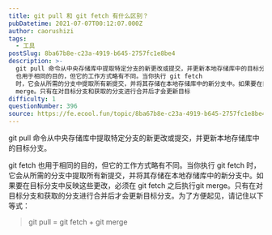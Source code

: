 ```yaml
---
title: git pull 和 git fetch 有什么区别？
pubDatetime: 2021-07-07T00:12:07.000Z
author: caorushizi
tags:
  - 工具
postSlug: 8ba67b8e-c23a-4919-b645-2757fc1e8be4
description: >-
  git pull 命令从中央存储库中提取特定分支的新更改或提交，并更新本地存储库中的目标分支。 git fetch
  也用于相同的目的，但它的工作方式略有不同。当你执行 git fetch
  时，它会从所需的分支中提取所有新提交，并将其存储在本地存储库中的新分支中。如果要在目标分支中反映这些更改，必须在 git fetch 之后执行git
  merge。只有在对目标分支和获取的分支进行合并后才会更新目标
difficulty: 1
questionNumber: 396
source: https://fe.ecool.fun/topic/8ba67b8e-c23a-4919-b645-2757fc1e8be4
---
```


git pull 命令从中央存储库中提取特定分支的新更改或提交，并更新本地存储库中的目标分支。

git fetch 也用于相同的目的，但它的工作方式略有不同。当你执行 git fetch 时，它会从所需的分支中提取所有新提交，并将其存储在本地存储库中的新分支中。如果要在目标分支中反映这些更改，必须在 git fetch 之后执行git merge。只有在对目标分支和获取的分支进行合并后才会更新目标分支。为了方便起见，请记住以下等式：

>git pull = git fetch + git merge
